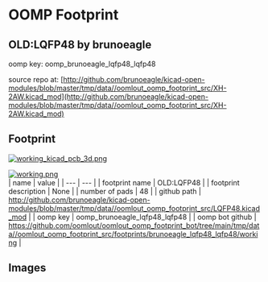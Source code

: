 # OOMP Footprint  
## OLD:LQFP48  by brunoeagle  
  
oomp key: oomp_brunoeagle_lqfp48_lqfp48  
  
source repo at: [http://github.com/brunoeagle/kicad-open-modules/blob/master/tmp/data//oomlout_oomp_footprint_src/XH-2AW.kicad_mod](http://github.com/brunoeagle/kicad-open-modules/blob/master/tmp/data//oomlout_oomp_footprint_src/XH-2AW.kicad_mod)  
## Footprint  
  
[![working_kicad_pcb_3d.png](working_kicad_pcb_3d_600.png)](working_kicad_pcb_3d.png)  
  
[![working.png](working_600.png)](working.png)  
| name | value | 
| --- | --- | 
| footprint name | OLD:LQFP48 | 
| footprint description | None | 
| number of pads | 48 | 
| github path | http://github.com/brunoeagle/kicad-open-modules/blob/master/tmp/data//oomlout_oomp_footprint_src/LQFP48.kicad_mod | 
| oomp key | oomp_brunoeagle_lqfp48_lqfp48 | 
| oomp bot github | https://github.com/oomlout/oomlout_oomp_footprint_bot/tree/main/tmp/data//oomlout_oomp_footprint_src/footprints/brunoeagle_lqfp48_lqfp48/working | 
## Images  
